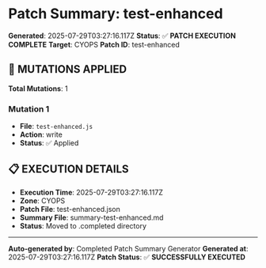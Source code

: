 # Patch Summary: test-enhanced

**Generated**: 2025-07-29T03:27:16.117Z
**Status**: ✅ **PATCH EXECUTION COMPLETE**
**Target**: CYOPS
**Patch ID**: test-enhanced

## 🔧 **MUTATIONS APPLIED**

**Total Mutations**: 1

### **Mutation 1**
- **File**: `test-enhanced.js`
- **Action**: write
- **Status**: ✅ Applied

## 📋 **EXECUTION DETAILS**

- **Execution Time**: 2025-07-29T03:27:16.117Z
- **Zone**: CYOPS
- **Patch File**: test-enhanced.json
- **Summary File**: summary-test-enhanced.md
- **Status**: Moved to .completed directory

---
**Auto-generated by**: Completed Patch Summary Generator
**Generated at**: 2025-07-29T03:27:16.117Z
**Patch Status**: ✅ **SUCCESSFULLY EXECUTED**
